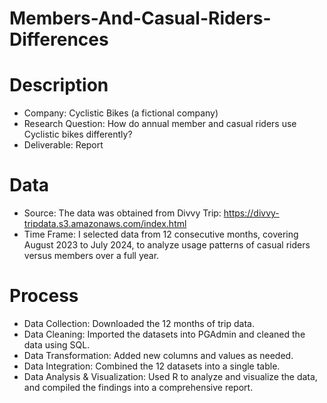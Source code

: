 # Members-And-Casual-Riders-Differences

# Description
* Company: Cyclistic Bikes (a fictional company)
* Research Question: How do annual member and casual riders use Cyclistic bikes differently?
* Deliverable: Report

# Data
* Source: The data was obtained from Divvy Trip: https://divvy-tripdata.s3.amazonaws.com/index.html
* Time Frame: I selected data from 12 consecutive months, covering August 2023 to July 2024, to analyze usage patterns of casual riders versus members over a full year.
  
# Process
* Data Collection: Downloaded the 12 months of trip data.
* Data Cleaning: Imported the datasets into PGAdmin and cleaned the data using SQL.
* Data Transformation: Added new columns and values as needed.
* Data Integration: Combined the 12 datasets into a single table.
* Data Analysis & Visualization: Used R to analyze and visualize the data, and compiled the findings into a comprehensive report.
